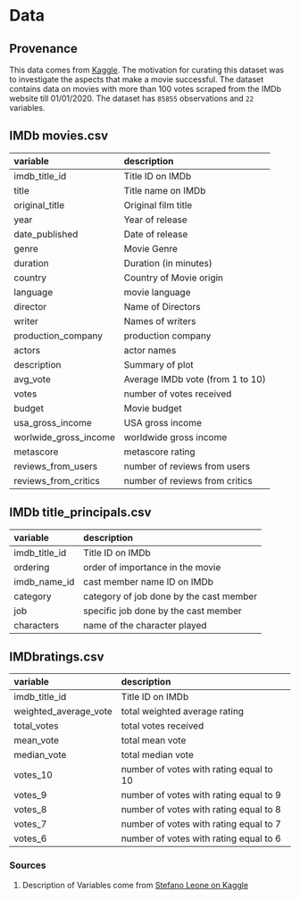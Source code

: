 # Data

## Provenance

This data comes from [Kaggle](https://www.kaggle.com/stefanoleone992/imdb-extensive-dataset?select=IMDb+movies.csv). The motivation for curating this dataset was to investigate the aspects that make a movie successful. The dataset contains data on movies with more than 100 votes scraped from the IMDb website till 01/01/2020. The  dataset has `85855` observations and `22` variables. 

## IMDb movies.csv

|variable         |description |
|:----------------|:-----------|
|imdb_title_id| Title ID on IMDb|
|title| Title name on IMDb|
|original_title| Original film title|
|year| Year of release|
|date_published| Date of release|
|genre| Movie Genre|
|duration| Duration (in minutes)|
|country|  Country of Movie origin |
|language|movie language|
|director| Name of Directors |
|writer| Names of writers |
|production_company| production company|
|actors| actor names|
|description| Summary of plot|
|avg_vote| Average IMDb vote (from 1 to 10)|
|votes| number of votes received|
|budget| Movie budget|
|usa_gross_income| USA gross income |
|worlwide_gross_income| worldwide gross income|
|metascore| metascore rating|
|reviews_from_users| number of reviews from users|
|reviews_from_critics| number of reviews from critics |

## IMDb title_principals.csv

|variable         |description |
|:----------------|:-----------|
|imdb_title_id| Title ID on IMDb|
|ordering| order of importance in the movie|
|imdb_name_id| cast member name ID on IMDb|
|category| category of job done by the cast member|
|job| specific job done by the cast member|
|characters| name of the character played|

## IMDbratings.csv

|variable         |description |
|:----------------|:-----------|
|imdb_title_id| Title ID on IMDb|
|weighted_average_vote| total weighted average rating|
|total_votes| total votes received|
|mean_vote| total mean vote|
|median_vote| total median vote|
|votes_10| number of votes with rating equal to 10|
|votes_9| number of votes with rating equal to 9|
|votes_8| number of votes with rating equal to 8|
|votes_7| number of votes with rating equal to 7|
|votes_6| number of votes with rating equal to 6|


### Sources

1. Description of Variables come from  [Stefano Leone on Kaggle](https://www.kaggle.com/stefanoleone992/imdb-extensive-dataset?select=IMDb+movies.csv) 

